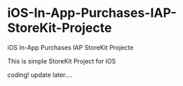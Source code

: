 # iOS-In-App-Purchases-IAP-StoreKit-Projecte
iOS  In-App Purchases IAP StoreKit Projecte

This is simple StoreKit Project for iOS


coding! update later....
